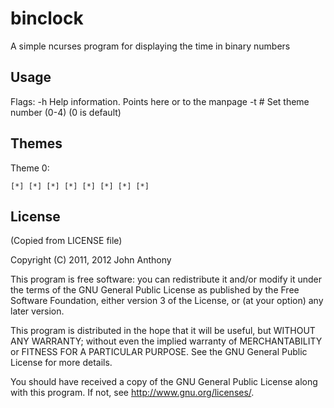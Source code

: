 # binclock

A simple ncurses program for displaying the time in binary numbers

## Usage

Flags:
    -h          Help information. Points here or to the manpage
    -t #        Set theme number (0-4)
                (0 is default)

## Themes

Theme 0:
```
[*] [*] [*] [*] [*] [*] [*] [*] 
```

## License
(Copied from LICENSE file)

Copyright (C) 2011, 2012 John Anthony

This program is free software: you can redistribute it and/or modify
it under the terms of the GNU General Public License as published by
the Free Software Foundation, either version 3 of the License, or
(at your option) any later version.

This program is distributed in the hope that it will be useful,
but WITHOUT ANY WARRANTY; without even the implied warranty of
MERCHANTABILITY or FITNESS FOR A PARTICULAR PURPOSE.  See the
GNU General Public License for more details.

You should have received a copy of the GNU General Public License
along with this program.  If not, see <http://www.gnu.org/licenses/>.
